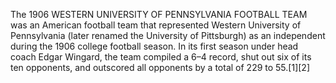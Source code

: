 The 1906 WESTERN UNIVERSITY OF PENNSYLVANIA FOOTBALL TEAM was an American football team that represented Western University of Pennsylvania (later renamed the University of Pittsburgh) as an independent during the 1906 college football season. In its first season under head coach Edgar Wingard, the team compiled a 6–4 record, shut out six of its ten opponents, and outscored all opponents by a total of 229 to 55.[1][2]
